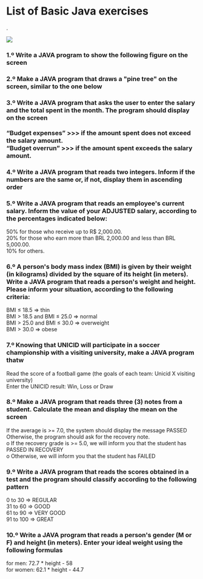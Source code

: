 
<h1>List of Basic Java exercises</h1>.

<div> 

<img src="https://cdn.icon-icons.com/icons2/2415/PNG/128/java_original_wordmark_logo_icon_146459.png"> </br>

<h3 > 1.º Write a JAVA program to show the following figure on the screen </h3>

<h3>2.º Make a JAVA program that draws a "pine tree" on the screen, similar to the one below </h3>

<h3>3.º Write a JAVA program that asks the user to enter the salary and the total spent in the month. The program should display on the screen </br></br>
 “Budget expenses” >>> if the amount spent does not exceed the salary amount.</br>
 “Budget overrun” >>> if the amount spent exceeds the salary amount.</h3>

<h3>4.º Write a JAVA program that reads two integers. Inform if the numbers are the same or, if not, display them in ascending order </h3>

<h3>5.º Write a JAVA program that reads an employee's current salary.
Inform the value of your ADJUSTED salary, according to the percentages indicated below:</br></h3>
<p>
50% for those who receive up to R$ 2,000.00. </br>
20% for those who earn more than BRL 2,000.00 and less than BRL 5,000.00. </br>
10% for others.</p>

<h3>6.º A person's body mass index (BMI) is given by their weight (in kilograms) divided
by the square of its height (in meters).
Write a JAVA program that reads a person's weight and height.
Please inform your situation, according to the following criteria: </br> </h3>
<p>
 BMI ≤ 18.5 ⇒ thin <br>
 BMI > 18.5 and BMI ≤ 25.0 ⇒ normal </br>
 BMI > 25.0 and BMI ≤ 30.0 ⇒ overweight </br>
 BMI > 30.0 ⇒ obese </p>

<h3>7.º Knowing that UNICID will participate in a soccer championship with a visiting university, make a JAVA program thatw </br></h3> 
<p>
 Read the score of a football game (the goals of each team: Unicid X visiting university) </br>
 Enter the UNICID result: Win, Loss or Draw </br>

<h3>8.º Make a JAVA program that reads three (3) notes from a student. Calculate the mean and display the mean on the screen </br></h3>
<p>If the average is >= 7.0, the system should display the message PASSED <br>
Otherwise, the program should ask for the recovery note. <br>
o If the recovery grade is >= 5.0, we will inform you that the student has PASSED IN RECOVERY </br>
o Otherwise, we will inform you that the student has FAILED </p>

<h3>9.º Write a JAVA program that reads the scores obtained in a test and the program should classify according to the following pattern </br></h3>
 <p>
 0 to 30 ⇒ REGULAR </br>
 31 to 60 ⇒ GOOD </br>
 61 to 90 ⇒ VERY GOOD <br>
 91 to 100 ⇒ GREAT </p>

<h3>10.º Write a JAVA program that reads a person's gender (M or F) and height (in meters). Enter your ideal weight using the following formulas </br> </h3>
<p> for men: 72.7 * height - 58 </br>
 for women: 62.1 * height - 44.7 </p>

</div>
